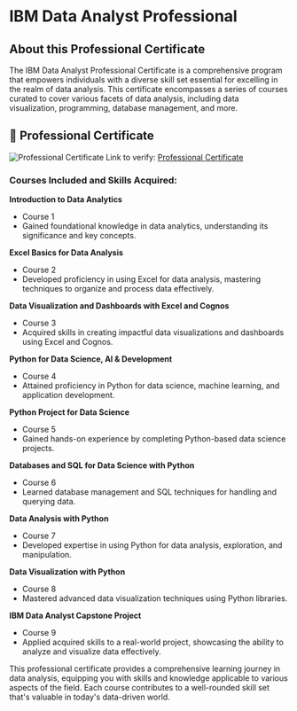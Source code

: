 # IBM Data Analyst Professional

## About this Professional Certificate

The IBM Data Analyst Professional Certificate is a comprehensive program that empowers individuals with a diverse skill set essential for excelling in the realm of data analysis. This certificate encompasses a series of courses curated to cover various facets of data analysis, including data visualization, programming, database management, and more.

## 🥇 Professional Certificate
![Professional Certificate](https://github.com/tienngm2049/IBM-Data-Analyst-Professional-Certificate/assets/131929681/84d227ac-e7ac-48df-82b3-f56c331fe363)
Link to verify: [Professional Certificate](https://www.coursera.org/account/accomplishments/professional-cert/NZD5VP36H2NN)

### Courses Included and Skills Acquired:

**Introduction to Data Analytics**
- Course 1
- Gained foundational knowledge in data analytics, understanding its significance and key concepts.

**Excel Basics for Data Analysis**
- Course 2
- Developed proficiency in using Excel for data analysis, mastering techniques to organize and process data effectively.

**Data Visualization and Dashboards with Excel and Cognos**
- Course 3
- Acquired skills in creating impactful data visualizations and dashboards using Excel and Cognos.

**Python for Data Science, AI & Development**
- Course 4
- Attained proficiency in Python for data science, machine learning, and application development.

**Python Project for Data Science**
- Course 5
- Gained hands-on experience by completing Python-based data science projects.

**Databases and SQL for Data Science with Python**
- Course 6
- Learned database management and SQL techniques for handling and querying data.

**Data Analysis with Python**
- Course 7
- Developed expertise in using Python for data analysis, exploration, and manipulation.

**Data Visualization with Python**
- Course 8
- Mastered advanced data visualization techniques using Python libraries.

**IBM Data Analyst Capstone Project**
- Course 9
- Applied acquired skills to a real-world project, showcasing the ability to analyze and visualize data effectively.

This professional certificate provides a comprehensive learning journey in data analysis, equipping you with skills and knowledge applicable to various aspects of the field. Each course contributes to a well-rounded skill set that's valuable in today's data-driven world.
